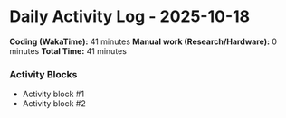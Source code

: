 # Daily Activity Log - 2025-10-18

**Coding (WakaTime):** 41 minutes
**Manual work (Research/Hardware):** 0 minutes
**Total Time:** 41 minutes

### Activity Blocks
- Activity block #1
- Activity block #2
